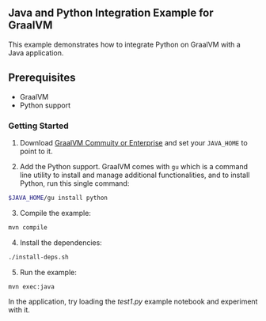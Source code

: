 ## Java and Python Integration Example for GraalVM

This example demonstrates how to integrate Python on GraalVM with a Java application.

## Prerequisites

- GraalVM
- Python support

### Getting Started

1. Download [GraalVM Commuity or Enterprise](https://www.graalvm.org/downloads/) and set your `JAVA_HOME` to point to it.

2. Add the Python support. GraalVM comes with `gu` which is a command line utility to install and manage additional functionalities, and to install Python, run this single command:
  ```bash
  $JAVA_HOME/gu install python
  ```

3. Compile the example:
  ```bash
  mvn compile
  ```

4. Install the dependencies:
  ```bash
  ./install-deps.sh
  ```

5. Run the example:
  ```bash
  mvn exec:java
  ```

In the application, try loading the _test1.py_ example notebook and experiment with it.
